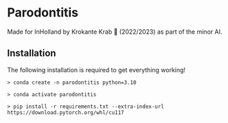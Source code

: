 # Parodontitis
Made for InHolland by Krokante Krab 🦀 (2022/2023) as part of the minor AI.

## Installation
The following installation is required to get everything working!
```
> conda create -n parodontitis python=3.10

> conda activate parodontitis

> pip install -r requirements.txt --extra-index-url https://download.pytorch.org/whl/cu117
```
